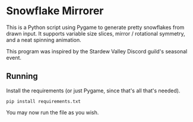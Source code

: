 # Snowflake Mirrorer

This is a Python script using Pygame to generate pretty snowflakes from drawn input.
It supports variable size slices, mirror / rotational symmetry, and a neat spinning animation. 

This program was inspired by the Stardew Valley Discord guild's seasonal event.

## Running

Install the requirements (or just Pygame, since that's all that's needed).

`pip install requirements.txt`

You may now run the file as you wish.
